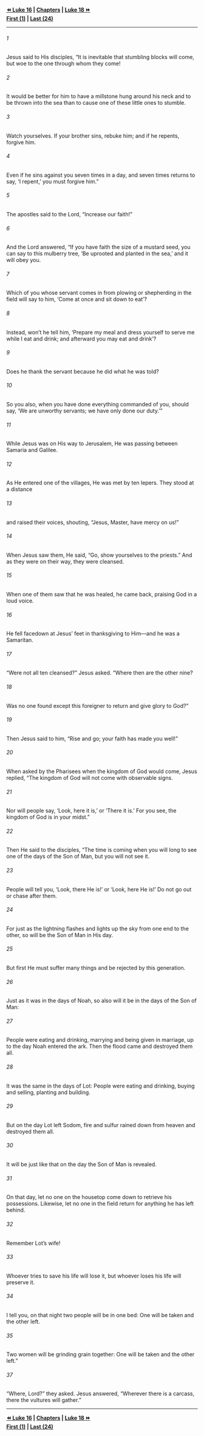   
**[⏪ Luke 16](./Luke%2016.md) | [Chapters](./_index.md) | [Luke 18 ⏩](./Luke%2018.md)**  
**[First (1)](./Luke%201.md) | [Last (24)](./Luke%2024.md)**  
  
---  
  
###### 1  
Jesus said to His disciples, “It is inevitable that stumbling blocks will come, but woe to the one through whom they come!  
  
###### 2  
It would be better for him to have a millstone hung around his neck and to be thrown into the sea than to cause one of these little ones to stumble.  
  
###### 3  
Watch yourselves. If your brother sins, rebuke him; and if he repents, forgive him.  
  
###### 4  
Even if he sins against you seven times in a day, and seven times returns to say, ‘I repent,’ you must forgive him.”  
  
###### 5  
The apostles said to the Lord, “Increase our faith!”  
  
###### 6  
And the Lord answered, “If you have faith the size of a mustard seed, you can say to this mulberry tree, ‘Be uprooted and planted in the sea,’ and it will obey you.  
  
###### 7  
Which of you whose servant comes in from plowing or shepherding in the field will say to him, ‘Come at once and sit down to eat’?  
  
###### 8  
Instead, won’t he tell him, ‘Prepare my meal and dress yourself to serve me while I eat and drink; and afterward you may eat and drink’?  
  
###### 9  
Does he thank the servant because he did what he was told?  
  
###### 10  
So you also, when you have done everything commanded of you, should say, ‘We are unworthy servants; we have only done our duty.’”  
  
###### 11  
While Jesus was on His way to Jerusalem, He was passing between Samaria and Galilee.  
  
###### 12  
As He entered one of the villages, He was met by ten lepers. They stood at a distance  
  
###### 13  
and raised their voices, shouting, “Jesus, Master, have mercy on us!”  
  
###### 14  
When Jesus saw them, He said, “Go, show yourselves to the priests.” And as they were on their way, they were cleansed.  
  
###### 15  
When one of them saw that he was healed, he came back, praising God in a loud voice.  
  
###### 16  
He fell facedown at Jesus’ feet in thanksgiving to Him—and he was a Samaritan.  
  
###### 17  
“Were not all ten cleansed?” Jesus asked. “Where then are the other nine?  
  
###### 18  
Was no one found except this foreigner to return and give glory to God?”  
  
###### 19  
Then Jesus said to him, “Rise and go; your faith has made you well!”  
  
###### 20  
When asked by the Pharisees when the kingdom of God would come, Jesus replied, “The kingdom of God will not come with observable signs.  
  
###### 21  
Nor will people say, ‘Look, here it is,’ or ‘There it is.’ For you see, the kingdom of God is in your midst.”  
  
###### 22  
Then He said to the disciples, “The time is coming when you will long to see one of the days of the Son of Man, but you will not see it.  
  
###### 23  
People will tell you, ‘Look, there He is!’ or ‘Look, here He is!’ Do not go out or chase after them.  
  
###### 24  
For just as the lightning flashes and lights up the sky from one end to the other, so will be the Son of Man in His day.  
  
###### 25  
But first He must suffer many things and be rejected by this generation.  
  
###### 26  
Just as it was in the days of Noah, so also will it be in the days of the Son of Man:  
  
###### 27  
People were eating and drinking, marrying and being given in marriage, up to the day Noah entered the ark. Then the flood came and destroyed them all.  
  
###### 28  
It was the same in the days of Lot: People were eating and drinking, buying and selling, planting and building.  
  
###### 29  
But on the day Lot left Sodom, fire and sulfur rained down from heaven and destroyed them all.  
  
###### 30  
It will be just like that on the day the Son of Man is revealed.  
  
###### 31  
On that day, let no one on the housetop come down to retrieve his possessions. Likewise, let no one in the field return for anything he has left behind.  
  
###### 32  
Remember Lot’s wife!  
  
###### 33  
Whoever tries to save his life will lose it, but whoever loses his life will preserve it.  
  
###### 34  
I tell you, on that night two people will be in one bed: One will be taken and the other left.  
  
###### 35  
Two women will be grinding grain together: One will be taken and the other left.”  
  
###### 37  
“Where, Lord?” they asked. Jesus answered, “Wherever there is a carcass, there the vultures will gather.”  
  
  
---  
  
**[⏪ Luke 16](./Luke%2016.md) | [Chapters](./_index.md) | [Luke 18 ⏩](./Luke%2018.md)**  
**[First (1)](./Luke%201.md) | [Last (24)](./Luke%2024.md)**  
  
